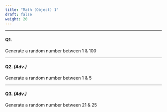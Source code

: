 ```yaml
---
title: "Math (Object) 1"
draft: false
weight: 20
---
```


---

#### Q1. 

Generate a random number between 1 & 100

---

#### Q2. _(Adv.)_

Generate a random number between 1 & 5

---

#### Q3. _(Adv.)_

Generate a random number between 21 & 25